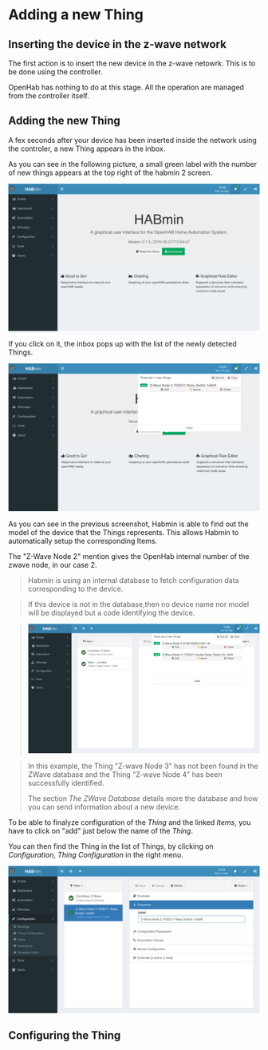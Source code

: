 # Adding a new Thing

## Inserting the device in the z-wave network
The first action is to insert the new device in the z-wave netowrk. This is to be done using the controller.

OpenHab has nothing to do at this stage. All the operation are managed from the controller itself.

## Adding the new Thing

A fex seconds after your device has been inserted inside the network using the controler, a new Thing appears in the inbox.

As you can see in the following picture, a small green label with the number of new things appears at the top right of the habmin 2 screen.

![](add-node-10.png)

If you click on it, the inbox pops up with the list of the newly detected Things.

![](add-node-15.png)

As you can see in the previous screenshot, Habmin is able to find out the model of the device that the Things represents. This allows Habmin to automatically setup the corresponding Items.

The "Z-Wave Node 2" mention gives the OpenHab internal number of the zwave node, in our case 2.


> Habmin is using an internal database to fetch configuration data corresponding to the device.


> If this device is not in the database,then no device name nor model will be displayed but a code identifying the device.

> ![](zwave-node-badnode.png)

> In this example, the Thing "Z-wave Node 3" has not been found in the ZWave database and the Thing "Z-wave Node 4"  has been successfully identified.
> 
> The section *The ZWave Database* details more the database and how you can send information about a new device.

To be able to finalyze configuration of the *Thing* and the linked *Items*, you have to click on "add" just below the name of the *Thing*.

You can then find the Thing in the list of Things, by clicking on *Configuration*, *Thing Configuration* in the right menu.

![](add-node-20.png)


## Configuring the Thing

